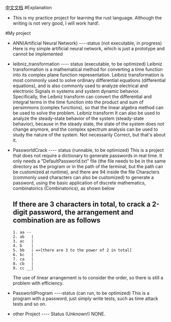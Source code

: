 [中文文档](./README_CN.md)
#Explanation
  - This is my practice project for learning the rust language. Although the writing is not very good, I will work hard!.

#My project
  - ANN(Artificial Neural Network) ----status (not executable, in progress)
  	Here is my simple artificial neural network, which is just a prototype and cannot be implemented
  
  - leibniz_transformation ---- status (executable, to be optimized)
  	Leibniz transformation is a mathematical method for converting a time function into its complex plane function representation. Leibniz transformation is most commonly used to solve ordinary differential equations (differential equations), and is also commonly used to analyze electrical and electronic Signals in systems and system dynamic behavior.
	Specifically, the Leibniz transform can convert the differential and integral terms in the time function into the product and sum of persimmons (complex functions), so that the linear algebra method can be used to solve the problem. Leibniz transform It can also be used to analyze the steady-state behavior of the system (steady-state behavior), because in the steady state, the state of the system does not change anymore, and the complex spectrum analysis can be used to study the nature of the system. Not necessarily Correct, but that's about it.
  
  - PassworldCrack ---- status (runnable, to be optimized)
  	This is a project that does not require a dictionary to generate passwords in real time. It only needs a "DefaultPassworld.txt" file (the file needs to be in the same directory as the program or in the path of the terminal, but the path can be customized at runtime), and there are 94 inside the file Characters (commonly used characters can also be customized) to generate a password, using the basic application of discrete mathematics, combinatorics (Combinatorics), as shown below

	## If there are 3 characters in total, to crack a 2-digit password, the arrangement and combination are as follows
		1. aa --
		2. ab   |
		3. ac   |
		4. b    |
		5. bb   | =>[there are 3 to the power of 2 in total]
		6. bc   |
		7. ca   |
		8. cb   |
		9. cc __|
	The use of linear arrangement is to consider the order, so there is still a problem with efficiency.
  
  - PassworldProgram ----status (can run, to be optimized)
  	This is a program with a password, just simply write tests, such as time attack tests and so on.
  
  - other Project ---- Status (Unknown!)
  	NONE.

